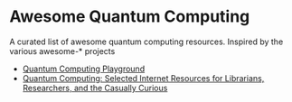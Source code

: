 # Awesome Quantum Computing
A curated list of awesome quantum computing resources. Inspired by the various awesome-* projects

- [Quantum Computing Playground](https://qcplayground.withgoogle.com/#/home)
- [Quantum Computing: Selected Internet Resources for Librarians, Researchers, and the Casually Curious](http://www.istl.org/09-spring/internet.html)
